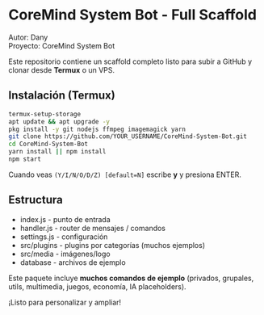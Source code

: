 
# CoreMind System Bot - Full Scaffold

Autor: Dany  
Proyecto: CoreMind System Bot

Este repositorio contiene un scaffold completo listo para subir a GitHub y clonar desde **Termux** o un VPS.

## Instalación (Termux)

```bash
termux-setup-storage
apt update && apt upgrade -y
pkg install -y git nodejs ffmpeg imagemagick yarn
git clone https://github.com/YOUR_USERNAME/CoreMind-System-Bot.git
cd CoreMind-System-Bot
yarn install || npm install
npm start
```

Cuando veas `(Y/I/N/O/D/Z) [default=N]` escribe **y** y presiona ENTER.

## Estructura

- index.js - punto de entrada
- handler.js - router de mensajes / comandos
- settings.js - configuración
- src/plugins - plugins por categorías (muchos ejemplos)
- src/media - imágenes/logo
- database - archivos de ejemplo

Este paquete incluye **muchos comandos de ejemplo** (privados, grupales, utils, multimedia, juegos, economía, IA placeholders).

¡Listo para personalizar y ampliar!

